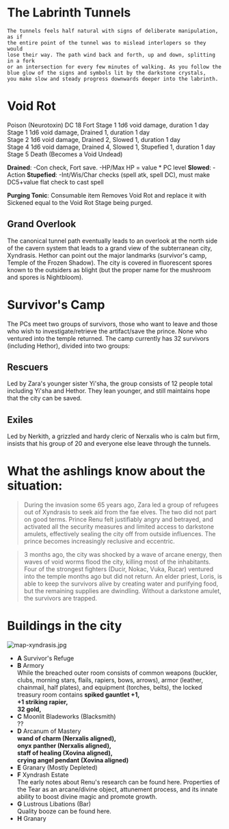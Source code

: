 # The Labrinth Tunnels

```
The tunnels feels half natural with signs of deliberate manipulation, as if
the entire point of the tunnel was to mislead interlopers so they would
lose their way. The path wind back and forth, up and down, splitting in a fork
or an intersection for every few minutes of walking. As you follow the
blue glow of the signs and symbols lit by the darkstone crystals,
you make slow and steady progress downwards deeper into the labrinth.
```

# Void Rot
Poison (Neurotoxin) DC 18 Fort
Stage 1 1d6 void damage, duration 1 day
Stage 1 1d6 void damage, Drained 1, duration 1 day  
Stage 2 1d6 void damage, Drained 2, Slowed 1, duration 1 day  
Stage 4 1d6 void damage, Drained 4, Slowed 1, Stupefied 1, duration 1 day  
Stage 5 Death (Becomes a Void Undead)

**Drained**: -Con check, Fort save. -HP/Max HP = value * PC level
**Slowed**: -Action
**Stupefied**: -Int/Wis/Char checks (spell atk, spell DC), must make DC5+value flat check to cast spell

**Purging Tonic**: Consumable item
Removes Void Rot and replace it with Sickened equal to the Void Rot Stage being purged.

## Grand Overlook

The canonical tunnel path eventually leads to an overlook at the north side of the
cavern system that leads to a grand view of the subterranean city, Xyndrasis. Hethor
can point out the major landmarks (survivor's camp, Temple of the Frozen Shadow). The
city is covered in fluorescent spores known to the outsiders as blight (but the
proper name for the mushroom and spores is Nightbloom).

# Survivor's Camp

The PCs meet two groups of survivors, those who want to leave and those who wish
to investigate/retrieve the artifact/save the prince. None who ventured into the
temple returned. The camp currently has 32 survivors (including Hethor), divided
into two groups:

## Rescuers

Led by Zara's younger sister Yi'sha, the group consists of 12 people total including
Yi'sha and Hethor. They lean younger, and still maintains hope that the city can
be saved.

## Exiles

Led by Nerkith, a grizzled and hardy cleric of Nerxalis who is calm but firm, insists that his
group of 20 and everyone else leave through the tunnels.

# What the ashlings know about the situation:
> During the invasion some 65 years ago, Zara led a group of refugees out of
Xyndrasis to seek aid from the fae elves. The two did not part on good terms.
Prince Renu felt justifiably angry and
betrayed, and activated all the security measures and limited access to darkstone
amulets, effectively sealing the city off from outside influences. The prince
becomes increasingly reclusive and eccentric.

> 3 months ago, the city was shocked by a wave of arcane energy, then waves of
void worms flood the city, killing most of the inhabitants. Four of the strongest
fighters (Ducir, Nokac, Vuka, Rucar) ventured into the temple months ago but did not return. 
An elder priest, Loris, is able to keep the survivors alive by creating water and purifying food, but the
remaining supplies are dwindling. Without a darkstone amulet, the survivors are
trapped.

# Buildings in the city
![map-xyndrasis.jpg](map-xyndrasis.jpg)
- **A** Survivor's Refuge  
- **B** Armory  
While the breached outer room consists of common weapons (buckler, clubs, morning stars, flails, rapiers, bows, arrows), armor (leather, chainmail, half plates), and equipment (torches, belts),
the locked treasury room contains 
**spiked gauntlet +1,**  
**+1 striking rapier,**  
**32 gold,**  
- **C** Moonlit Bladeworks (Blacksmith)  
??
- **D** Arcanum of Mastery  
**wand of charm (Nerxalis aligned),**  
**onyx panther (Nerxalis aligned),**  
**staff of healing (Xovina aligned),**  
**crying angel pendant (Xovina aligned)**  
- **E** Granary (Mostly Depleted)
- **F** Xyndrash Estate  
The early notes about Renu's research can be found here. Properties of the Tear
as an arcane/divine object, attunement process, and its innate ability to
boost divine magic and promote growth.
- **G** Lustrous Libations (Bar)  
Quality booze can be found here.
- **H** Granary
